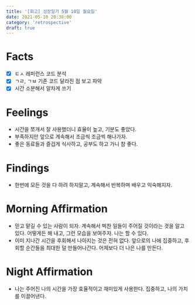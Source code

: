 ```yaml
---
title: '[회고] 성장일기 5월 10일 월요일'
date: 2021-05-10 20:38:00
category: 'retrospective'
draft: true
---
```

# Facts
- [x] ㅌㅅ 레퍼런스 코드 분석
- [x] ㄱㄹ, ㄱㅂ 기존 코드 달라진 점 보고 파악
- [x] 시간 소분해서 알차게 쓰기

# Feelings
- 시간을 쪼개서 잘 사용했더니 효율이 높고, 기분도 좋았다.
- 부족하지만 앞으로 계속해서 조금씩 조금씩 해나가자.
- 좋은 동료들과 즐겁게 식사하고, 공부도 하고 가니 참 좋다.

# Findings
- 한번에 모든 것을 다 하려 하지말고, 계속해서 반복하며 배우고 익숙해지자.

# Morning Affirmation
- 믿고 맡길 수 있는 사람이 되자. 계속해서 벅찬 일들이 주어질 것이라는 것을 알고 있다. 어떻게든 해 내고, 그런 모습을 보여주자. 나는 할 수 있다.
- 이미 지나간 시간을 후회해서 나아지는 것은 전혀 없다. 앞으로의 나에 집중하고, 후회할 순간들을 최대한 덜 만들어나간다. 어제보다 더 나은 나를 만든다.

# Night Affirmation
- 나는 주어진 나의 시간을 가장 효율적이고 재미있게 사용한다. 집중하고, 나의 가치를 이끌어낸다.
